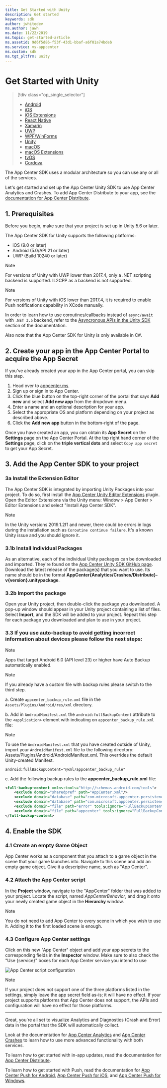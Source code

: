 ```yaml
---
title: Get Started with Unity
description: Get started
keywords: sdk
author: jwhitedev
ms.author: jawh
ms.date: 11/22/2019
ms.topic: get-started-article
ms.assetid: 9d6f5d86-f53f-43d1-bbaf-a6f01a74bdeb
ms.service: vs-appcenter
ms.custom: sdk
ms.tgt_pltfrm: unity
---
```


# Get Started with Unity

> [!div  class="op_single_selector"]
> * [Android](android.md)
> * [iOS](ios.md)
> * [iOS Extensions](ios-extensions.md)
> * [React Native](react-native.md)
> * [Xamarin](xamarin.md)
> * [UWP](uwp.md)
> * [WPF/WinForms](wpf-winforms.md)
> * [Unity](unity.md)
> * [macOS](macos.md)
> * [macOS Extensions](macos-extensions.md)
> * [tvOS](tvos.md)
> * [Cordova](cordova.md)

The App Center SDK uses a modular architecture so you can use any or all of the services.

Let's get started and set up the App Center Unity SDK to use App Center Analytics and Crashes. To add App Center Distribute to your app, see the [documentation for App Center Distribute](~/sdk/distribute/unity.md).

## 1. Prerequisites

Before you begin, make sure that your project is set up in Unity 5.6 or later.

The App Center SDK for Unity supports the following platforms:

* iOS (9.0 or later)
* Android (5.0/API 21 or later)
* UWP (Build 10240 or later)

> [!NOTE]
> For versions of Unity with UWP lower than 2017.4, only a .NET scripting backend is supported. IL2CPP as a backend is not supported.

> [!NOTE]
> For versions of Unity with iOS lower than 2017.4, it is required to enable Push notifications capability in XCode manually.

In order to learn how to use coroutines/callbacks instead of `async/await` with `.NET 3.5` backend, refer to the [Asyncronous APIs in the Unity SDK](~/sdk/unity-async.md) section of the documentation.

Also note that the App Center SDK for Unity is only available in C#.

## 2. Create your app in the App Center Portal to acquire the App Secret

If you've already created your app in the App Center portal, you can skip this step.
1. Head over to [appcenter.ms](https://appcenter.ms).
2. Sign up or sign in to App Center.
3. Click the blue button on the top-right corner of the portal that says **Add new** and select **Add new app** from the dropdown menu.
4. Enter a name and an optional description for your app.
5. Select the appropriate OS and platform depending on your project as described above.
6. Click the **Add new app** button in the bottom-right of the page.

Once you have created an app, you can obtain its **App Secret** on the **Settings** page on the App Center Portal. At the top right hand corner of the **Settings** page, click on the **triple vertical dots** and select `Copy app secret` to get your App Secret.

## 3. Add the App Center SDK to your project

### 3a Install the Extension Editor

The App Center SDK is integrated by importing Unity Packages into your project. To do so, first install the [App Center Unity Editor Extensions](https://github.com/Microsoft/AppCenter-SDK-Unity-Extension) plugin. Open the Editor Extensions via the Unity menu: Window > App Center > Editor Extensions and select "Install App Center SDK".

> [!NOTE]
> In the Unity versions 2019.1.2f1 and newer, there could be errors in logs during the installation such as `Coroutine continue failure`. It's a known Unity issue and you should ignore it.

### 3.1b Install Individual Packages

As an alternative, each of the individual Unity packages can be downloaded and imported. They're found on the [App Center Unity SDK GitHub page](https://github.com/Microsoft/AppCenter-SDK-Unity/releases). Download the latest release of the package(s) that you want to use. Its name should be in the format **AppCenter{Analytics/Crashes/Distribute}-v{version}.unitypackage**.

### 3.2b Import the package

Open your Unity project, then double-click the package you downloaded. A pop-up window should appear in your Unity project containing a list of files. Select **Import**, and the SDK will be added to your project. Repeat this step for each package you downloaded and plan to use in your project.

### 3.3 If you use auto-backup to avoid getting incorrect information about devices please follow the next steps:

> [!NOTE]
> Apps that target Android 6.0 (API level 23) or higher have Auto Backup automatically enabled. 

> [!NOTE]
> If you already have a custom file with backup rules please switch to the third step.

  a. Create `appcenter_backup_rule.xml` file in the `Assets/Plugins/Android/res/xml` directory.

  b. Add in `AndroidManifest.xml` the `android:fullBackupContent` attribute to the `<application>` element with indicating on `appcenter_backup_rule.xml` file:

> [!NOTE]
> To use the `AndroidManifest.xml` that you have created outside of Unity, import your `AndroidManifest.xml` file to the following directory: Assets/Plugins/Android/AndroidManifest.xml. This overrides the default Unity-created Manifest.

  ```text
  android:fullBackupContent="@xml/appcenter_backup_rule"
  ```

  c. Add the following backup rules to the **appcenter_backup_rule.xml** file:

  ```xml
  <full-backup-content xmlns:tools="http://schemas.android.com/tools">
      <exclude domain="sharedpref" path="AppCenter.xml"/>
      <exclude domain="database" path="com.microsoft.appcenter.persistence"/>
      <exclude domain="database" path="com.microsoft.appcenter.persistence-journal"/>
      <exclude domain="file" path="error" tools:ignore="FullBackupContent"/>
      <exclude domain="file" path="appcenter" tools:ignore="FullBackupContent"/>
  </full-backup-content>
  ```

## 4. Enable the SDK

### 4.1 Create an empty Game Object

App Center works as a component that you attach to a game object in the scene that your game launches into. Navigate to this scene and add an empty game object. Give it a descriptive name, such as "App Center".

### 4.2 Attach the App Center script

In the **Project** window, navigate to the "AppCenter" folder that was added to your project. Locate the script, named *AppCenterBehavior*, and drag it onto your newly created game object in the **Hierarchy** window.

> [!NOTE]
> You do not need to add App Center to every scene in which you wish to use it. Adding it to the first loaded scene is enough.

### 4.3 Configure App Center settings

Click on this new "App Center" object and add your app secrets to the corresponding fields in the **Inspector** window. Make sure to also check the "Use {service}" boxes for each App Center service you intend to use

![App Center script configuration](images/unity_configuration.png "App Center configuration")

> [!NOTE]
> If your project does not support one of the three platforms listed in the settings, simply leave the app secret field as-is; it will have no effect. If your project supports platforms that App Center does not support, the APIs and configuration will have no effect for those platforms.

---
Great, you're all set to visualize Analytics and Diagnostics (Crash and Error) data in the portal that the SDK will automatically collect.

Look at the documentation for [App Center Analytics](~/sdk/analytics/unity.md) and [App Center Crashes](~/sdk/crashes/unity.md) to learn how to use more advanced functionality with both services.

To learn how to get started with in-app updates, read the documentation for [App Center Distribute](~/sdk/distribute/unity.md).

To learn how to get started with Push, read the documentation for [App Center Push for Android](~/sdk/push/unity-android.md), [App Center Push for iOS](~/sdk/push/unity-ios.md), and [App Center Push for Windows](~/sdk/push/unity-windows.md).
